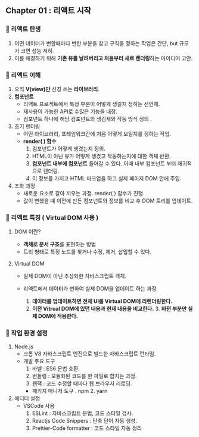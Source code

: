 ## Chapter 01 : 리액트 시작

### 🎯 리액트 탄생

1. 어떤 데이터가 변할때마다 변한 부분을 찾고 규칙을 정하는 작업은 간단, but 규모가 크면 성능 저하.
2. 이를 해결하기 위해 **기존 뷰를 날려버리고 처음부터 새로 렌더링**하는 아이디어 고안.

### 🎯 리액트 이해

1. 오직 **V(view)만** 신경 쓰는 **라이브러리**.
2. **컴포넌트**
   - 리액트 프로젝트에서 특정 부분이 어떻게 생길지 정하는 선언체.
   - 재사용이 가능한 API로 수많은 기능들 내장.
   - 컴포넌트 하나에 해당 컴포넌트의 생김새와 작동 방식 정의 .
3. 초기 렌더링
   - 어떤 라이브러리, 프레임워크간에 처음 어떻게 보일지를 정하는 작업.
   - **render( ) 함수**
     1. 컴포넌트가 어떻게 생겼는지 정의.
     2. HTML이 아닌 뷰가 어떻게 생겼고 작동하는지에 대한 객체 반환.
     3. **컴포넌트 내부에 컴포넌트** 들어갈 수 있다. 이때 내부 컴포넌트 부터 재귀적으로 렌더링.
     4. 이 정보를 가지고 HTML 마크업을 하고 실제 페이지 DOM 안에 주입.
4. 조화 과정
   - 새로운 요소로 갈아 끼우는 과정. render( ) 함수가 진행.
   - 값이 변했을 때 이전에 만든 컴포넌트와 정보를 비교 후 DOM 트리를 업데이트.

### 🎯 리액트 특징 ( Virtual DOM 사용 )

1. DOM 이란?
   - **객체로 문서 구조**를 표현하는 방법
   - 트리 형태로 특정 노드를 찾거나 수정, 제거, 삽입할 수 있다.
2. Virtual DOM

   - 실제 DOM이 아닌 추상화한 자바스크립트 객체.
   - 리액트에서 데이터가 변하여 실제 DOM을 업데이트 하는 과정

     1. **데이터를 업데이트하면 전체 UI를 Virtual DOM에 리렌더링한다.**
     2. **이전 Vitrual DOM에 있던 내용과 현재 내용을 비교한다.** 3. **바뀐 부분만 실제 DOM에 적용한다.**

### 🎯 작업 환경 설정

1. Node.js
   - 크롬 V8 자바스크립트 엔진으로 빌드한 자바스크립트 런타임.
   - 개발 주요 도구
     1. 바벨 : ES6 문법 호환.
     2. 번들링 : 모듈화된 코드를 한 파일로 합치는 과정.
     3. 웹팩 : 코드 수정할 때마다 웹 브라우저 리로딩.
     - 패키지 매니저 도구
       . npm 2. yarn
2. 에디터 설정
   - VSCode 사용
     1. ESLint : 자바스크립트 문법, 코드 스타일 검사.
     2. Reactjs Code Snippers : 단축 단어 자동 생성.
     3. Prettier-Code formatter : 코드 스타일 자동 정리
